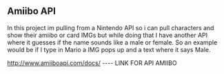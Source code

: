 ## Amiibo API

In this project im pulling from a Nintendo API so i can pull characters and show their amiibo or card IMGs
but while doing that I have another API where it guesses if the name sounds like a male or female.
So an example would be if I type in Mario a IMG pops up and a text where it says Male. 

http://www.amiiboapi.com/docs/ ---- LINK FOR API AMIIBO
